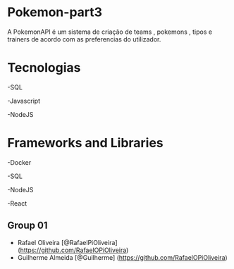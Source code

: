 # Pokemon-part3
A PokemonAPI é um sistema de criação de teams , pokemons , tipos e trainers de acordo com as preferencias do utilizador.

# Tecnologias
-SQL

-Javascript

-NodeJS

# Frameworks and Libraries
-Docker

-SQL

-NodeJS

-React

## Group 01
* Rafael Oliveira [@RafaelPiOliveira] (https://github.com/RafaelOPiOliveira)
* Guilherme Almeida [@Guilherme] (https://github.com/RafaelOPiOliveira)
